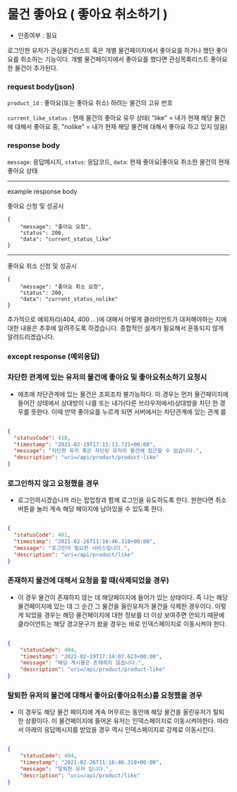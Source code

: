 # 물건 좋아요 ( 좋아요 취소하기 )


* 인증여부 : 필요


로그인한 유저가 관심물건리스트 혹은 개별 물건페이지에서 좋아요를 하거나 했던 좋아요를 취소하는 기능이다.
개별 물건페이지에서 좋아요를 했다면 관심목록리스트 좋아요한 물건이 추가된다.


### request body(json)

`product_id` : 좋아요(또는 좋아요 취소) 하려는 물건의 고유 번호

`current_like_status` : 현재 물건의 좋아요 유무 상태( "like" = 내가 현재 해당 물건에 대해서 좋아요 중, "nolike" = 내가 현재 해당 물건에 대해서 좋아요 하고 있지 않음)


### response body

`message`: 응답메시지,
`status`: 응답코드,
`data`: 현재 좋아요|좋아요 취소한 물건의 현재 좋아요 상태

--- 
example response body


좋아요 신청 및 성공시
```
{
    "message": "좋아요 요청",
    "status": 200,
    "data": "current_status_like"
}
```

---

좋아요 취소 신청 및 성공시

```
{
    "message": "좋아요 취소 요청",
    "status": 200,
    "data": "current_status_nolike"
}
```


추가적으로 예외처리(404, 400 .. )에 대해서 어떻게 클라이언트가
대처해야하는 지에 대한 내용은 추후에 알려주도록 하겠습니다. 종합적인 설계가 필요해서 혼동되지 않게 알려드리겠습니다.

### except response (예외응답)


### 차단한 관계에 있는 유저의 물건에 좋아요 및 좋아요취소하기 요청시

* 에초에 차단관계에 있는 물건은 조회조차 불가능하다. 이 경우는 먼저 물건페이지에 들어간 상태에서 상대방이 나를
  또는 내가(다른 브라우저에서)상대방을 차단 한 경우를 뜻한다. 이때 만약 좋아요를 누르게 되면 서버에서는 차단관계에 있는 관계
  를

```json

{
  "statusCode": 410,
  "timestamp": "2021-02-19T17:15:13.721+00:00",
  "message": "차단한 유저 혹은 차단된 유저의 물건에 접근할 수 없습니다.",
  "description": "uri=/api/product/product-like"
}

```

### 로그인하지 않고 요청했을 경우

* 로그인하시겠습니까 라는 팝업창과 함께 로그인을 유도하도록 한다. 원한다면 취소 버튼을 눌러 계속 해당
  페이지에 남아있을 수 있도록 한다.

```json

{
  "statusCode": 401,
  "timestamp": "2021-02-26T11:16:46.318+00:00",
  "message": "로그인이 필요한 서비스입니다.",
  "description": "uri=/api/product/like"
}


```

### 존재하지 물건에 대해서 요청을 할 때(삭제되었을 경우)

* 이 경우 물건이 존재하지 않는 데 해당페이지에 들어가 있는 상태이다. 즉 나는 해당 물건페이지에 있는 데 그 순간
  그 물건을 올린유저가 물건을 삭제한 경우이다. 이렇게 되었을 경우는 해당 물건페이지에 대한 정보를 더 이상 보여주면
  안되기 때문에 클라이언트는 해당 경고문구가 왔을 경우는 바로 인덱스페이지로 이동시켜야 한다.

```json

{
    "statusCode": 404,
    "timestamp": "2021-02-19T17:14:07.623+00:00",
    "message": "해당 게시물은 존재하지 않습니다.",
    "description": "uri=/api/product/product-like"
}

```


### 탈퇴한 유저의 물건에 대해서 좋아요(좋아요취소)를 요청했을 경우

* 이 경우도 해당 물건 페이지에 계속 머무르는 동안에 해당 물건을 올린유저가 탈퇴한 상황이다. 이 물건페이지에
  들어온 유저는 인덱스페이지로 이동시켜야한다. 따라서 아래의 응답메시지를 받았을 경우 역시 인덱스페이지로 강제로
  이동시킨다.

```json

{
    "statusCode": 404,
    "timestamp": "2021-02-26T11:16:46.318+00:00",
    "message": "탈퇴한 유저 입니다.",
    "description": "uri=/api/product/like"
}


```